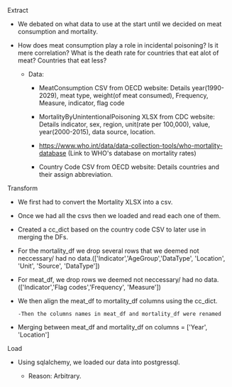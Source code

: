 Extract

- We debated on what data to use at the start until we decided on meat consumption and mortality.
- How does meat consumption play a role in incidental poisoning? Is it mere correlation? What is the death rate for countries that eat alot of meat? Countries that eat less?

  - Data:

    - MeatConsumption CSV from OECD website: Details year(1990-2029), meat type, weight(of meat consumed), Frequency, Measure, indicator, flag code
    
    - MortalityByUnintentionalPoisoning XLSX from CDC website: Details indicator, sex, region, unit(rate per 100,000), value, year(2000-2015), data source, location.

    - https://www.who.int/data/data-collection-tools/who-mortality-database (Link to WHO's database on mortality rates)
          
    - Country Code CSV from OECD website: Details countries and their assign abbreviation.

Transform

- We first had to convert the Mortality XLSX into a csv.
  
- Once we had all the csvs then we loaded and read each one of them.
  
- Created a cc_dict based on the country code CSV to later use in merging the DFs.
  
- For the mortality_df we drop several rows that we deemed not neccessary/ had no data.(['Indicator','AgeGroup','DataType', 'Location', 'Unit', 'Source', 'DataType'])
  
- For meat_df, we drop rows we deemed not neccessary/ had no data. (['Indicator','Flag codes','Frequency', 'Measure'])
  
- We then align the meat_df to mortality_df columns using the cc_dict.
  
      -Then the columns names in meat_df and mortality_df were renamed

- Merging between meat_df and mortality_df on columns = ['Year', 'Location']
  
Load

- Using sqlalchemy, we loaded our data into postgressql.

  - Reason: Arbitrary.
